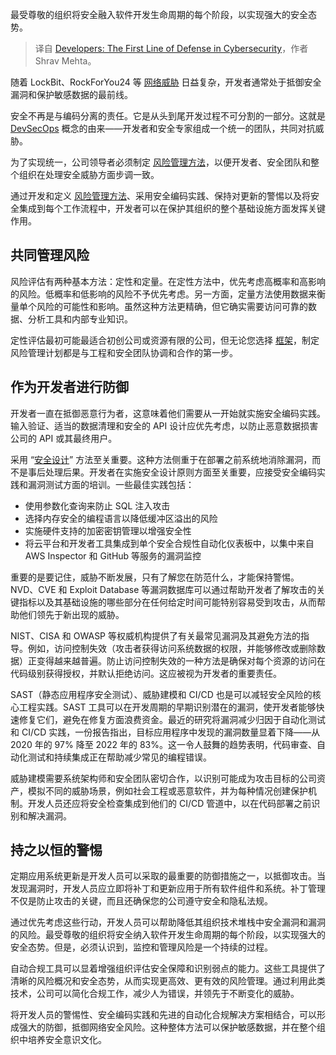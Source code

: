 
<!--
title: 开发人员：网络安全的首道防线
cover: https://cdn.thenewstack.io/media/2024/08/f318c145-woman-8656655_1280.jpg
-->

最受尊敬的组织将安全融入软件开发生命周期的每个阶段，以实现强大的安全态势。

> 译自 [Developers: The First Line of Defense in Cybersecurity](https://thenewstack.io/developers-the-first-line-of-defense-in-cybersecurity/)，作者 Shrav Mehta。

随着 LockBit、RockForYou24 等 [网络威胁](https://thenewstack.io/security/) 日益复杂，开发者通常处于抵御安全漏洞和保护敏感数据的最前线。

安全不再是与编码分离的责任。它是从头到尾开发过程不可分割的一部分。这就是 [DevSecOps](https://thenewstack.io/decoding-devsecops-striking-the-right-balance/) 概念的由来——开发者和安全专家组成一个统一的团队，共同对抗威胁。

为了实现统一，公司领导者必须制定 [风险管理方法](https://secureframe.com/blog/risk-management-methodologies)，以便开发者、安全团队和整个组织在处理安全威胁方面步调一致。

通过开发和定义 [风险管理方法](https://thenewstack.io/we-need-to-rethink-risk-in-vulnerability-management/)、采用安全编码实践、保持对更新的警惕以及将安全集成到每个工作流程中，开发者可以在保护其组织的整个基础设施方面发挥关键作用。

## 共同管理风险

风险评估有两种基本方法：定性和定量。在定性方法中，优先考虑高概率和高影响的风险。低概率和低影响的风险不予优先考虑。另一方面，定量方法使用数据来衡量单个风险的可能性和影响。虽然这种方法更精确，但它确实需要访问可靠的数据、分析工具和内部专业知识。

定性评估最初可能最适合初创公司或资源有限的公司，但无论您选择 [框架](https://secureframe.com/frameworks)，制定风险管理计划都是与工程和安全团队协调和合作的第一步。

## 作为开发者进行防御

开发者一直在抵御恶意行为者，这意味着他们需要从一开始就实施安全编码实践。输入验证、适当的数据清理和安全的 API 设计应优先考虑，以防止恶意数据损害公司的 API 或其最终用户。

采用 “[安全设计](https://secureframe.com/blog/secure-by-design)” 方法至关重要。这种方法侧重于在部署之前系统地消除漏洞，而不是事后处理后果。开发者在实施安全设计原则方面至关重要，应接受安全编码实践和漏洞测试方面的培训。一些最佳实践包括：

- 使用参数化查询来防止 SQL 注入攻击
- 选择内存安全的编程语言以降低缓冲区溢出的风险
- 实施硬件支持的加密密钥管理以增强安全性
- 将云平台和开发者工具集成到单个安全合规性自动化仪表板中，以集中来自 AWS Inspector 和 GitHub 等服务的漏洞监控

重要的是要记住，威胁不断发展，只有了解您在防范什么，才能保持警惕。NVD、CVE 和 Exploit Database 等漏洞数据库可以通过帮助开发者了解攻击的关键指标以及其基础设施的哪些部分在任何给定时间可能特别容易受到攻击，从而帮助他们领先于新出现的威胁。

NIST、CISA 和 OWASP 等权威机构提供了有关最常见漏洞及其避免方法的指导。例如，访问控制失效（攻击者获得访问系统数据的权限，并能够修改或删除数据）正变得越来越普遍。防止访问控制失效的一种方法是确保对每个资源的访问在代码级别获得授权，并默认拒绝访问。这应被视为开发者的重要责任。

SAST（静态应用程序安全测试）、威胁建模和 CI/CD 也是可以减轻安全风险的核心工程实践。SAST 工具可以在开发周期的早期识别潜在的漏洞，使开发者能够快速修复它们，避免在修复方面浪费资金。最近的研究将漏洞减少归因于自动化测试和 CI/CD 实践，一份报告指出，目标应用程序中发现的漏洞数量显着下降——从 2020 年的 97% 降至 2022 年的 83%。这一令人鼓舞的趋势表明，代码审查、自动化测试和持续集成正在帮助减少常见的编程错误。

威胁建模需要系统架构师和安全团队密切合作，以识别可能成为攻击目标的公司资产，模拟不同的威胁场景，例如社会工程或恶意软件，并为每种情况创建保护机制。开发人员还应将安全检查集成到他们的 CI/CD 管道中，以在代码部署之前识别和解决漏洞。

## 持之以恒的警惕

定期应用系统更新是开发人员可以采取的最重要的防御措施之一，以抵御攻击。当发现漏洞时，开发人员应立即将补丁和更新应用于所有软件组件和系统。补丁管理不仅是防止攻击的关键，而且还确保您的公司遵守安全和隐私法规。

通过优先考虑这些行动，开发人员可以帮助降低其组织技术堆栈中安全漏洞和漏洞的风险。最受尊敬的组织将安全纳入软件开发生命周期的每个阶段，以实现强大的安全态势。但是，必须认识到，监控和管理风险是一个持续的过程。

自动合规工具可以显着增强组织评估安全保障和识别弱点的能力。这些工具提供了清晰的风险概况和安全态势，从而实现更高效、更有效的风险管理。通过利用此类技术，公司可以简化合规工作，减少人为错误，并领先于不断变化的威胁。

将开发人员的警惕性、安全编码实践和先进的自动化合规解决方案相结合，可以形成强大的防御，抵御网络安全风险。这种整体方法可以保护敏感数据，并在整个组织中培养安全意识文化。